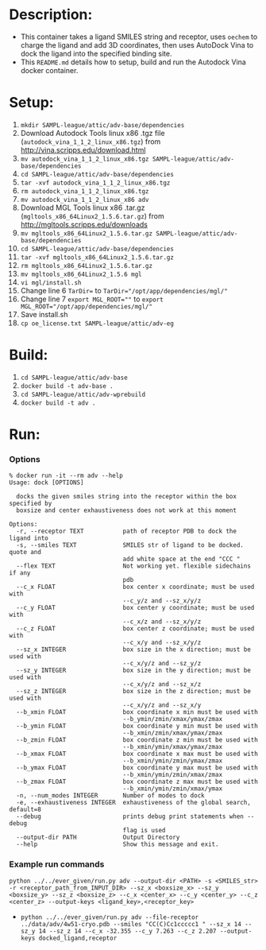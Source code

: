 # Description:
* This container takes a ligand SMILES string and receptor, uses `oechem` to charge the ligand and add 3D coordinates, then uses AutoDock Vina to dock the ligand into the specified binding site. 
* This `README.md` details how to setup, build and run the Autodock Vina docker container. 

# Setup:
1. `mkdir SAMPL-league/attic/adv-base/dependencies`
2. Download Autodock Tools linux x86 .tgz file (`autodock_vina_1_1_2_linux_x86.tgz`) from http://vina.scripps.edu/download.html
3. `mv autodock_vina_1_1_2_linux_x86.tgz SAMPL-league/attic/adv-base/dependencies`
4. `cd SAMPL-league/attic/adv-base/dependencies`
5. `tar -xvf autodock_vina_1_1_2_linux_x86.tgz`
6. `rm autodock_vina_1_1_2_linux_x86.tgz`
7. `mv autodock_vina_1_1_2_linux_x86 adv`
8. Download MGL Tools linux x86 .tar.gz (`mgltools_x86_64Linux2_1.5.6.tar.gz`) from http://mgltools.scripps.edu/downloads
9. `mv mgltools_x86_64Linux2_1.5.6.tar.gz SAMPL-league/attic/adv-base/dependencies`
10. `cd SAMPL-league/attic/adv-base/dependencies`
11. `tar -xvf mgltools_x86_64Linux2_1.5.6.tar.gz`
12. `rm mgltools_x86_64Linux2_1.5.6.tar.gz`
13. `mv mgltools_x86_64Linux2_1.5.6 mgl`
14. `vi mgl/install.sh`
15. Change line 6 `TarDir=` to `TarDir="/opt/app/dependencies/mgl/"`
16. Change line 7 `export MGL_ROOT=""` to `export MGL_ROOT="/opt/app/dependencies/mgl/"`
17. Save install.sh
18. `cp oe_license.txt SAMPL-league/attic/adv-eg`


# Build:
1. `cd SAMPL-league/attic/adv-base`
2. `docker build -t adv-base .`
3. `cd SAMPL-league/attic/adv-wprebuild`
4. `docker build -t adv .`


# Run: 
### Options
```
% docker run -it --rm adv --help
Usage: dock [OPTIONS]

  docks the given smiles string into the receptor within the box specified by
  boxsize and center exhaustiveness does not work at this moment

Options:
  -r, --receptor TEXT           path of receptor PDB to dock the ligand into
  -s, --smiles TEXT             SMILES str of ligand to be docked. quote and
                                add white space at the end "CCC "
  --flex TEXT                   Not working yet. flexible sidechains if any
                                pdb
  --c_x FLOAT                   box center x coordinate; must be used with
                                --c_y/z and --sz_x/y/z
  --c_y FLOAT                   box center y coordinate; must be used with
                                --c_x/z and --sz_x/y/z
  --c_z FLOAT                   box center z coordinate; must be used with
                                --c_x/y and --sz_x/y/z
  --sz_x INTEGER                box size in the x direction; must be used with
                                --c_x/y/z and --sz_y/z
  --sz_y INTEGER                box size in the y direction; must be used with
                                --c_x/y/z and --sz_x/z
  --sz_z INTEGER                box size in the z direction; must be used with
                                --c_x/y/z and --sz_x/y
  --b_xmin FLOAT                box coordinate x min must be used with
                                --b_ymin/zmin/xmax/ymax/zmax
  --b_ymin FLOAT                box coordinate y min must be used with
                                --b_xmin/zmin/xmax/ymax/zmax
  --b_zmin FLOAT                box coordinate z min must be used with
                                --b_xmin/ymin/xmax/ymax/zmax
  --b_xmax FLOAT                box coordinate x max must be used with
                                --b_xmin/ymin/zmin/ymax/zmax
  --b_ymax FLOAT                box coordinate y max must be used with
                                --b_xmin/ymin/zmin/xmax/zmax
  --b_zmax FLOAT                box coordinate z max must be used with
                                --b_xmin/ymin/zmin/xmax/ymax
  -n, --num_modes INTEGER       Number of modes to dock
  -e, --exhaustiveness INTEGER  exhaustiveness of the global search, default=8
  --debug                       prints debug print statements when --debug
                                flag is used
  --output-dir PATH             Output Directory
  --help                        Show this message and exit.
```

### Example run commands
`python ../../ever_given/run.py adv --output-dir <PATH> -s <SMILES_str> -r <receptor_path_from_INPUT_DIR> --sz_x <boxsize_x> --sz_y <boxsize_y> --sz_z <boxsize_z> --c_x <center_x> --c_y <center_y> --c_z <center_z> --output-keys <ligand_key>,<receptor_key>` 
* `python ../../ever_given/run.py adv --file-receptor ../data/adv/4w51-cryo.pdb --smiles "CC(C)Cc1ccccc1 " --sz_x 14 --sz_y 14 --sz_z 14 --c_x -32.355 --c_y 7.263 --c_z 2.207 --output-keys docked_ligand,receptor`
